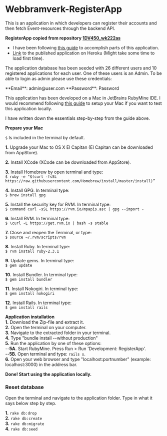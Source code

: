 # Webbramverk-RegisterApp
This is an application in which developers can register their accounts and then fetch Event-resources through the backend API.


**RegisterApp copied from repository [1DV450_wk222as](https://github.com/WictorKihlbaum/1DV450_wk222as)**
* I have been following [this guide](https://www.railstutorial.org/book/frontmatter) to accomplish parts of this application.
* [Link](https://webbramverk-registerapp.herokuapp.com/) to the published application on Heroku (Might take some time to load first time).

<p>
The application database has been seeded with 26 different users and 10 registered applications for each user. One of these users is an Admin. To be able to login as admin please use these credentials:
</p>
**Email**: admin@user.com   
**Password**: Password   


This application has been developed on a Mac in JetBrains RubyMine IDE.
I would recommend following [this guide](http://railsapps.github.io/installrubyonrails-mac.html) to setup your Mac if you want to test this application locally.

I have written down the essentials step-by-step from the guide above.

**Prepare your Mac**

`$` Is included in the terminal by default.

**1.** Upgrade your Mac to OS X El Capitan (El Capitan can be downloaded from AppStore).

**2.** Install XCode (XCode can be downloaded from AppStore).

**3.** Install Homebrew by open terminal and type:  
 `$ ruby -e "$(curl -fsSL https://raw.githubusercontent.com/Homebrew/install/master/install)”`

**4.** Install GPG. In terminal type:  
`$ brew install gpg`

**5.** Install the security key for RVM. In terminal type:  
`$ command curl -sSL https://rvm.io/mpapis.asc | gpg --import -`

**6.** Install RVM. In terminal type:  
`$ \curl -L https://get.rvm.io | bash -s stable`

**7.** Close and reopen the Terminal, or type:  
`$ source ~/.rvm/scripts/rvm`

**8.** Install Ruby. In terminal type:  
`$ rvm install ruby-2.3.1`

**9.** Update gems. In terminal type:  
`$ gem update`

**10.** Install Bundler. In terminal type:  
`$ gem install bundler`

**11.** Install Nokogiri. In terminal type:  
`$ gem install nokogiri`

**12.** Install Rails. In terminal type:   
`$ gem install rails`

**Application installation**  
**1.** Download the Zip-file and extract it.  
**2.** Open the terminal on your computer.   
**3.** Navigate to the extracted folder in your terminal.   
**4.** Type "bundle install --without production"  
**5.** Run the application by one of these options:    
--**5A.** Start RubyMine. Press Run > Run 'Development: RegisterApp'.     
--**5B.** Open terminal and type: `rails s`.     
**6.** Open your web browser and type "localhost:portnumber" (example: localhost:3000) in the address bar.   

**Done! Start using the application locally.**


### Reset database
Open the terminal and navigate to the application folder. Type in what it says below step by step.

**1.** `rake db:drop`   
**2.** `rake db:create`    
**3.** `rake db:migrate`    
**4.** `rake db:seed`    
